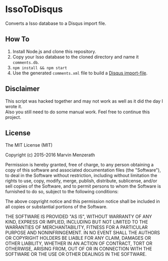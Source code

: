 # IssoToDisqus
Converts a Isso database to a Disqus import file.

## How To
1. Install Node.js and clone this repository.
2. Copy your Isso database to the cloned directory and name it `comments.db`.
3. `npm install && npm start`
4. Use the generated `comments.xml` file to build a [Disqus import-file](https://help.disqus.com/customer/portal/articles/472150).

## Disclaimer
This script was hacked together and may not work as well as it did the day I wrote it.  
Also you still need to do some manual work. Feel free to continue this project.

## License
The MIT License (MIT)

Copyright (c) 2015-2016 Marvin Menzerath

Permission is hereby granted, free of charge, to any person obtaining a copy of this software and associated documentation files (the "Software"), to deal in the Software without restriction, including without limitation the rights to use, copy, modify, merge, publish, distribute, sublicense, and/or sell copies of the Software, and to permit persons to whom the Software is furnished to do so, subject to the following conditions:

The above copyright notice and this permission notice shall be included in all copies or substantial portions of the Software.

THE SOFTWARE IS PROVIDED "AS IS", WITHOUT WARRANTY OF ANY KIND, EXPRESS OR IMPLIED, INCLUDING BUT NOT LIMITED TO THE WARRANTIES OF MERCHANTABILITY, FITNESS FOR A PARTICULAR PURPOSE AND NONINFRINGEMENT. IN NO EVENT SHALL THE AUTHORS OR COPYRIGHT HOLDERS BE LIABLE FOR ANY CLAIM, DAMAGES OR OTHER LIABILITY, WHETHER IN AN ACTION OF CONTRACT, TORT OR OTHERWISE, ARISING FROM, OUT OF OR IN CONNECTION WITH THE SOFTWARE OR THE USE OR OTHER DEALINGS IN THE SOFTWARE.
